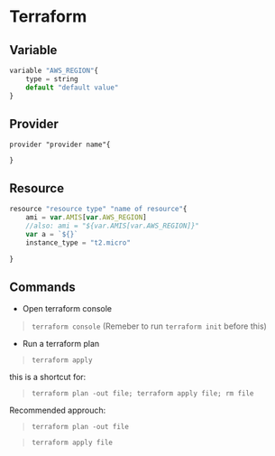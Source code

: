 # Terraform

## Variable

```javascript
variable "AWS_REGION"{
    type = string
    default "default value"
}

```


## Provider

```
provider "provider name"{

}

```

## Resource

```typescript
resource "resource type" "name of resource"{
    ami = var.AMIS[var.AWS_REGION]
    //also: ami = "${var.AMIS[var.AWS_REGION]}"
    var a = `${}`
    instance_type = "t2.micro"

}

```



## Commands

*  Open terraform console
> `terraform console` (Remeber to run `terraform init` before this) 

* Run a terraform plan
  
>`terraform apply`
  
  this is a shortcut for:
> `terraform plan -out file; terraform apply file; rm file`

Recommended approuch: 
> `terraform plan -out file`
  
> `terraform apply file`